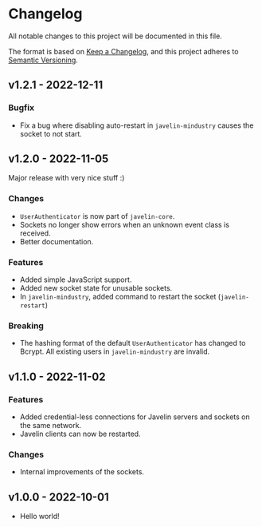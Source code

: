 # Changelog

All notable changes to this project will be documented in this file.

The format is based on [Keep a Changelog](http://keepachangelog.com/),
and this project adheres to [Semantic Versioning](http://semver.org/).

## v1.2.1 - 2022-12-11

### Bugfix

- Fix a bug where disabling auto-restart in `javelin-mindustry` causes the socket to not start.

## v1.2.0 - 2022-11-05

Major release with very nice stuff :)

### Changes

- `UserAuthenticator` is now part of `javelin-core`.
- Sockets no longer show errors when an unknown event class is received.
- Better documentation.

### Features

- Added simple JavaScript support.
- Added new socket state for unusable sockets.
- In `javelin-mindustry`, added command to restart the socket (`javelin-restart`)

### Breaking

- The hashing format of the default `UserAuthenticator` has changed to Bcrypt. All existing users in `javelin-mindustry` are invalid.

## v1.1.0 - 2022-11-02

### Features

- Added credential-less connections for Javelin servers and sockets on the same network.
- Javelin clients can now be restarted.

### Changes

- Internal improvements of the sockets.

## v1.0.0 - 2022-10-01

- Hello world!
